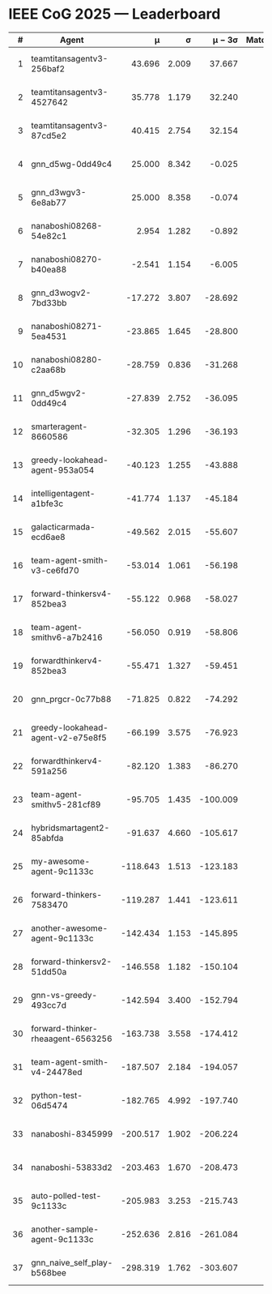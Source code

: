 # IEEE CoG 2025 — Leaderboard

| # | Agent | μ | σ | μ − 3σ | Matches | Updated |
|---:|---|---:|---:|---:|---:|---|
| 1 | teamtitansagentv3-256baf2 | 43.696 | 2.009 | 37.667 | 440 | 2025-08-28 16:50 |
| 2 | teamtitansagentv3-4527642 | 35.778 | 1.179 | 32.240 | 600 | 2025-08-28 16:50 |
| 3 | teamtitansagentv3-87cd5e2 | 40.415 | 2.754 | 32.154 | 540 | 2025-08-28 16:50 |
| 4 | gnn_d5wg-0dd49c4 | 25.000 | 8.342 | -0.025 | 20 | 2025-08-28 16:50 |
| 5 | gnn_d3wgv3-6e8ab77 | 25.000 | 8.358 | -0.074 | 60 | 2025-08-28 16:50 |
| 6 | nanaboshi08268-54e82c1 | 2.954 | 1.282 | -0.892 | 580 | 2025-08-28 16:50 |
| 7 | nanaboshi08270-b40ea88 | -2.541 | 1.154 | -6.005 | 760 | 2025-08-28 16:50 |
| 8 | gnn_d3wogv2-7bd33bb | -17.272 | 3.807 | -28.692 | 28 | 2025-08-28 16:50 |
| 9 | nanaboshi08271-5ea4531 | -23.865 | 1.645 | -28.800 | 820 | 2025-08-28 16:50 |
| 10 | nanaboshi08280-c2aa68b | -28.759 | 0.836 | -31.268 | 760 | 2025-08-28 16:50 |
| 11 | gnn_d5wgv2-0dd49c4 | -27.839 | 2.752 | -36.095 | 20 | 2025-08-28 16:50 |
| 12 | smarteragent-8660586 | -32.305 | 1.296 | -36.193 | 624 | 2025-08-28 16:50 |
| 13 | greedy-lookahead-agent-953a054 | -40.123 | 1.255 | -43.888 | 664 | 2025-08-28 16:50 |
| 14 | intelligentagent-a1bfe3c | -41.774 | 1.137 | -45.184 | 460 | 2025-08-28 16:50 |
| 15 | galacticarmada-ecd6ae8 | -49.562 | 2.015 | -55.607 | 600 | 2025-08-28 16:50 |
| 16 | team-agent-smith-v3-ce6fd70 | -53.014 | 1.061 | -56.198 | 698 | 2025-08-28 16:50 |
| 17 | forward-thinkersv4-852bea3 | -55.122 | 0.968 | -58.027 | 420 | 2025-08-28 16:50 |
| 18 | team-agent-smithv6-a7b2416 | -56.050 | 0.919 | -58.806 | 780 | 2025-08-28 16:50 |
| 19 | forwardthinkerv4-852bea3 | -55.471 | 1.327 | -59.451 | 478 | 2025-08-28 16:50 |
| 20 | gnn_prgcr-0c77b88 | -71.825 | 0.822 | -74.292 | 520 | 2025-08-28 16:50 |
| 21 | greedy-lookahead-agent-v2-e75e8f5 | -66.199 | 3.575 | -76.923 | 664 | 2025-08-28 16:50 |
| 22 | forwardthinkerv4-591a256 | -82.120 | 1.383 | -86.270 | 610 | 2025-08-28 16:50 |
| 23 | team-agent-smithv5-281cf89 | -95.705 | 1.435 | -100.009 | 460 | 2025-08-28 16:50 |
| 24 | hybridsmartagent2-85abfda | -91.637 | 4.660 | -105.617 | 728 | 2025-08-28 16:50 |
| 25 | my-awesome-agent-9c1133c | -118.643 | 1.513 | -123.183 | 520 | 2025-08-28 16:50 |
| 26 | forward-thinkers-7583470 | -119.287 | 1.441 | -123.611 | 520 | 2025-08-28 16:50 |
| 27 | another-awesome-agent-9c1133c | -142.434 | 1.153 | -145.895 | 540 | 2025-08-28 16:50 |
| 28 | forward-thinkersv2-51dd50a | -146.558 | 1.182 | -150.104 | 584 | 2025-08-28 16:50 |
| 29 | gnn-vs-greedy-493cc7d | -142.594 | 3.400 | -152.794 | 440 | 2025-08-28 16:50 |
| 30 | forward-thinker-rheaagent-6563256 | -163.738 | 3.558 | -174.412 | 704 | 2025-08-28 16:50 |
| 31 | team-agent-smith-v4-24478ed | -187.507 | 2.184 | -194.057 | 558 | 2025-08-28 16:50 |
| 32 | python-test-06d5474 | -182.765 | 4.992 | -197.740 | 540 | 2025-08-28 16:50 |
| 33 | nanaboshi-8345999 | -200.517 | 1.902 | -206.224 | 560 | 2025-08-28 16:50 |
| 34 | nanaboshi-53833d2 | -203.463 | 1.670 | -208.473 | 600 | 2025-08-28 16:50 |
| 35 | auto-polled-test-9c1133c | -205.983 | 3.253 | -215.743 | 680 | 2025-08-28 16:50 |
| 36 | another-sample-agent-9c1133c | -252.636 | 2.816 | -261.084 | 680 | 2025-08-28 16:50 |
| 37 | gnn_naive_self_play-b568bee | -298.319 | 1.762 | -303.607 | 400 | 2025-08-28 16:50 |
